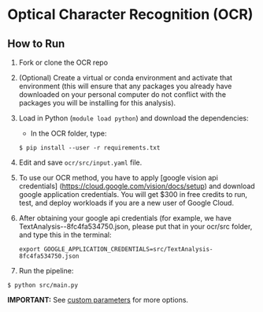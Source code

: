 # Optical Character Recognition (OCR)

## How to Run 

1. Fork or clone the OCR repo 
2. (Optional) Create a virtual or conda environment and activate that environment (this will ensure that any packages you already have downloaded on your personal computer do not conflict with the packages you will be installing for this analysis).
3. Load in Python (`module load python`) and download the dependencies:
    - In the OCR folder, type:
    ```
    $ pip install --user -r requirements.txt
    ```
4. Edit and save `ocr/src/input.yaml` file.
5. To use our OCR method, you have to apply [google vision api credentials] (https://cloud.google.com/vision/docs/setup) and download google application credentials. You will get $300 in free credits to run, test, and deploy workloads if you are a new user of Google Cloud. 
6. After obtaining your google api credentials (for example, we have TextAnalysis--8fc4fa534750.json, please put that in your ocr/src folder, and type this in the terminal: 
   ```
   export GOOGLE_APPLICATION_CREDENTIALS=src/TextAnalysis-8fc4fa534750.json
   ```

7. Run the pipeline:
  ```
  $ python src/main.py
  ```

**IMPORTANT:** See [custom parameters](https://github.com/miielab/miienlp/blob/main/documentation/developer_documentation/ocr.md) for more options.

